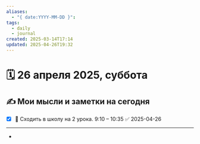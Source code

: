 ```yaml
---
aliases:
  - "{ date:YYYY-MM-DD }": 
tags:
  - daily
  - journal
created: 2025-03-14T17:14
updated: 2025-04-26T19:32
---
```


# 🗓️ 26 апреля 2025, суббота

## ✍️ Мои мысли и заметки на сегодня

- [x] 🔼 Сходить в школу на 2 урока. 9:10 – 10:35 ✅ 2025-04-26


---

- 